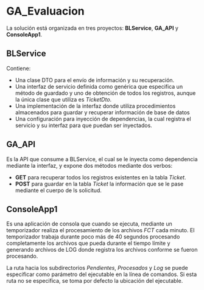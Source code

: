 # GA_Evaluacion

La solución está organizada en tres proyectos: **BLService**, **GA_API** y **ConsoleApp1**.

## BLService

Contiene:
* Una clase DTO para el envío de información y su recuperación.
* Una interfaz de servicio definida como genérica que especifica un método de guardado y uno de obtención de todos los registros, aunque la única clase que utiliza es *TicketDto*.
* Una implementación de la interfaz donde utiliza procedimientos almacenados para guardar y recuperar información de base de datos
* Una configuración para inyección de dependencias, la cual registra el servicio y su interfaz para que puedan ser inyectados.

## GA_API

Es la API que consume a BLService, el cual se le inyecta como dependencia mediante la interfaz, y expone dos métodos mediante dos verbos:
* **GET** para recuperar todos los registros existentes en la tabla *Ticket*.
* **POST** para guardar en la tabla *Ticket* la información que se le pase mediante el cuerpo de ls solicitud.

## ConsoleApp1

Es una aplicación de consola que cuando se ejecuta, mediante un temporizador realiza el procesamiento de los archivos *FCT* cada minuto. El temporizador trabaja durante poco más de 40 segundos procesando completamente los archivos que pueda durante el tiempo límite y generando archivos de LOG donde registra los archivos conforme se fueron procesando.

La ruta hacia los subdirectorios *Pendientes*, *Procesados* y *Log* se puede especificar como parámetro del ejecutable en la línea de comandos. Si esta ruta no se especifica, se toma por defecto la ubicación del ejecutable.